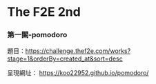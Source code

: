 # The F2E 2nd
### 第一關-pomodoro

題目：https://challenge.thef2e.com/works?stage=1&orderBy=created_at&sort=desc


呈現網址： https://koo22952.github.io/pomodoro/
